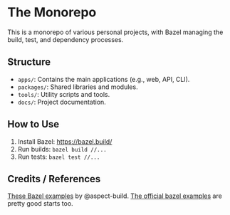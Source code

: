# The Monorepo

This is a monorepo of various personal projects, with Bazel managing the build, test, and dependency processes.

## Structure

- `apps/`: Contains the main applications (e.g., web, API, CLI).
- `packages/`: Shared libraries and modules.
- `tools/`: Utility scripts and tools.
- `docs/`: Project documentation.

## How to Use

1. Install Bazel: https://bazel.build/
2. Run builds: `bazel build //...`
3. Run tests: `bazel test //...`

## Credits / References

[These Bazel examples](https://github.com/aspect-build/bazel-examples/blob/main/MODULE.bazel) by @aspect-build.
[The official bazel examples](https://github.com/bazelbuild/examples/tree/main) are pretty good starts too.
